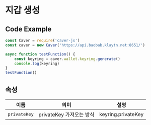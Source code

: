 # 지갑 생성

## Code Example
``` javascript
const Caver = require('caver-js')
const caver = new Caver('https://api.baobab.klaytn.net:8651/')

async function testFunction() {
    const keyring = caver.wallet.keyring.generate()
    console.log(keyring)
}
testFunction()
```
## 속성
이름 | 의미 | 설명
--- | :---: | :---:
`privateKey` | privateKey 가져오는 방식 | keyring.privateKey
